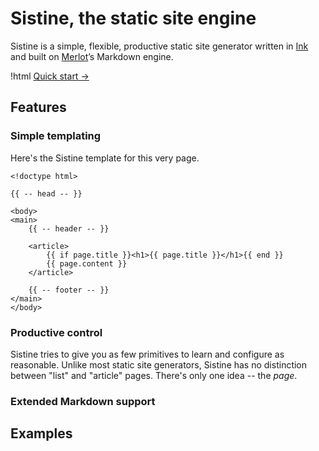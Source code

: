 ---
---

# Sistine, the static site engine

Sistine is a simple, flexible, productive static site generator written in [Ink](https://dotink.co/) and built on [Merlot](https://github.com/thesephist/merlot)’s Markdown engine.

!html <a class="button" href="/start/">Quick start &rarr;</a>

## Features

### Simple templating

Here's the Sistine template for this very page.

```
<!doctype html>

{{ -- head -- }}

<body>
<main>
    {{ -- header -- }}

    <article>
        {{ if page.title }}<h1>{{ page.title }}</h1>{{ end }}
        {{ page.content }}
    </article>

    {{ -- footer -- }}
</main>
</body>
```

### Productive control

Sistine tries to give you as few primitives to learn and configure as reasonable. Unlike most static site generators, Sistine has no distinction between "list" and "article" pages. There's only one idea -- the _page_.

### Extended Markdown support

## Examples

